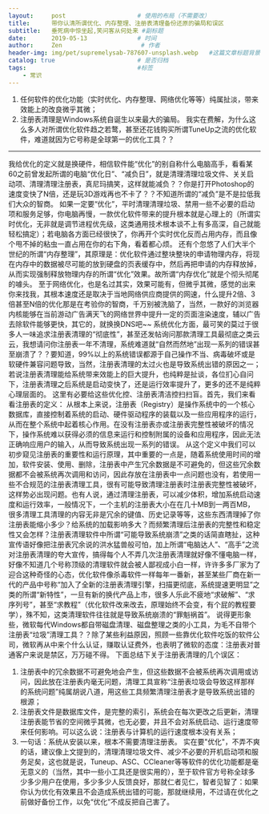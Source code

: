 ```yaml
---
layout:     post                    # 使用的布局（不需要改）
title:      带你认清所谓优化、内存整理、注册表清理备份还原的骗局和误区               # 标题
subtitle:   垂死病中惊坐起,笑问客从何处来 #副标题
date:       2019-05-13              # 时间
author:     Zen                      # 作者
header-img: img/pet/supremelysab-787607-unsplash.webp   #这篇文章标题背景图片
catalog: true                       # 是否归档
tags:                               #标签
    - 常识
---
```


1. 任何软件的优化功能（实时优化、内存整理、网络优化等等）纯属扯淡，带来效能上的改良微乎其微；
2. 注册表清理是Windows系统自诞生以来最大的骗局。
我实在费解，为什么这么多人对所谓优化软件趋之若鹜，甚至还花钱购买所谓TuneUp之流的优化软件，难道就因为它号称是全球第一的优化工具？？
----
我给优化的定义就是换硬件，相信软件能“优化”的别自称什么电脑高手，看看某60之前曾发起所谓的电脑“优化日”、“减负日”，就是清理清理垃圾文件、关关启动项、清理清理注册表，真尼玛搞笑，这样就能减负？？你是打开Photoshop的速度变快了N倍，还是玩3D游戏再也不卡了？？不知道所谓的“减负”是不是拉低我们大众的智商。
如果一定要“优化”，平时清理清理垃圾、禁用一些不必要的启动项和服务足够，你电脑再慢，一款优化软件带来的提升根本就是心理上的（所谓实时优化，无非就是调节进程优先级，这类通用技术根本谈不上有多高深，自己就能轻松搞定）；若电脑各方面已经很快了，你再开个实时优化反而占用内存，而且像个甩不掉的粘虫一直占用在你的右下角，看着都心烦。
还有个忽悠了人们大半个世纪的所谓“内存整理”，其原理是：优化软件通过整块整块的申请物理内存，将现在内存中的数据被尽可能的放到硬盘的页表缓存中，然后再把申请的内存释放掉，从而实现强制释放物理内存的所谓“优化”效果。故所谓“内存优化”就是个彻头彻尾的噱头。
至于网络优化，也是名过其实，效果可能有，但微乎其微，感觉的出来你来找我，其根本速度还是取决于当地网络供应商提供的网速，什么提升2倍、3倍甚至N倍的优化那是在考验你的智商，千万别被洗脑了，当然，一款好的浏览器内核能够在当前游动广告满天飞的网络世界中提升一定的页面渲染速度，辅以广告去除软件能够更快，其它的，就换换DNS吧~~
系统优化方面，最可笑的莫过于很多人一味追求注册表清理的“彻底性”，甚至还发帖询问那款清理工具最彻底之类云云，我想请问你注册表一年不清理，系统难道就“自然而然地”出现一系列的错误甚至崩溃了？？要知道，99%以上的系统错误都源于自己操作不当、病毒破坏或是软硬件兼容问题导致，当然，注册表清理的太过火也是导致系统出错的原因之一；若说注册表清理能给系统带来效能上的巨大提升，也纯粹是扯谈，各位扪心自问下，注册表清理之后系统是启动变快了，还是运行效率提升了，更多的还不是纯粹心理层面的。
这里有必要给这些优化控、注册表清洁控扫扫盲。首先，我们来看看注册表的定义：
从根本上来说，注册表（Registry）是操作系统中的一个核心数据库，直接控制着系统的启动、硬件驱动程序的装载以及一些应用程序的运行，从而在整个系统中起着核心作用。在没有注册表亦或注册表完整性被破坏的情况下，操作系统难以获得必须的信息来运行和控制附属的设备和应用程序，因此无法正确响应用户的输入，从而导致系统出现一系列的错误。
从这个定义中我们可以初步窥见注册表的重要性和运行原理，其中重要的一点是，随着系统使用时间的增加，软件安装、使用、删除，注册表中产生冗余数据是不可避免的，但这些冗余数据都不会被系统再次调用和访问，因此存放在注册表中一点问题也没有，若使用一些不合规范的注册表清理工具，很有可能导致清理注册表时注册表完整性被破坏，这样势必出现问题。也有人说，通过清理注册表，可以减少体积，增加系统启动速度和运行效率，一般情况下，一个主机的注册表大小在在几十MB到一两百MB，很多清理工具清理的内容无非是冗余的键值、历史记录等等，这些东西清理掉了你注册表能缩小多少？给系统的加载影响多大？而频繁清理后注册表的完整性和稳定性又会怎样？注册表清理软件中所谓“可能导致系统崩溃”之类的话简直瞎扯，这种宣传语好像把注册表冗余说的洪水猛兽般可怕，加上所谓“电脑达人”、“高手”之流对注册表清理的夸大宣传，搞得每个人不弄几次注册表清理就好像不懂电脑一样，好像不知道几个号称顶级的清理软件就会被人鄙视成小白一样，许许多多厂家为了迎合这种奇怪的心态，优化软件像杀毒软件一样每年一番新，甚至某些厂商在新一代的产品中号称“加入了全新的注册表清理引擎，扫描更彻底，系统提速更明显”之类的所谓“新特性”，一旦有新的换代产品上市，很多人乐此不疲地“求破解”、“求序列号”，甚至“求教程”（优化软件改来改去，原理始终不会变，有个屁的教程要学），殊不知，这类清理软件往往就是导致系统崩溃的“罪魁祸首”。
说得更形象些，微软每代Windows都自带磁盘清理、磁盘整理之类的小工具，为毛不自带个注册表“垃圾”清理工具？？除了某些利益原因，照顾一些靠优化软件吃饭的软件公司，微软再从中来个什么认证，赚取认证费外，也表明了微软的态度：注册表对普通客户来说是禁区，万万碰不得。
下面总结下关于注册表清理的几个误区：
1. 注册表中的冗余数据不可避免地会产生，但这些数据不会被系统再次调用或访问，因此放在注册表内毫无问题，清理工具宣称“注册表垃圾会导致这样那样的系统问题”纯属胡说八道，用这些工具频繁清理注册表才是导致系统出错的根源；
2. 注册表文件是数据库文件，是完整的索引，系统会在每次更改之后更新，清理注册表能节省的空间微乎其微，也无必要，并且不会对系统启动、运行速度带来任何影响。可以这么说：注册表与计算机的运行速度根本没有关系；
3. 一句话：系统从安装以来，根本不需要清理注册表。
实在要"优化"，不弄不爽的话，建议像上文提到的，清理清理垃圾文件、减少不必要的开机启动项和服务足矣，这也就是说，Tuneup、ASC、CCleaner等等软件的优化功能都是毫无意义的（当然，其中一些小工具还是很实用的），至于软件官方号称全球多少多少用户在使用，多少多少人反馈良好，那就仁者见仁，智者见智了：如果你认为优化有效果且不会造成系统出错的可能，那就继续用，不过请在优化之前做好备份工作，以免“优化”不成反把自己害了。
